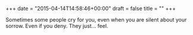 +++
date = "2015-04-14T14:58:46+00:00"
draft = false
title = ""
+++
<p>Sometimes some people cry for you, even when you are silent about your sorrow. Even if you deny. They just... feel.</p>